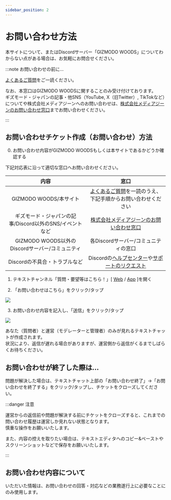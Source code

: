 ```yaml
---
sidebar_position: 2
---
```


# お問い合わせ方法

本サイトについて、またはDiscordサーバー「GIZMODO WOODS」についてわからない点がある場合は、お気軽にお問合せください。

:::note お問い合わせの前に...

[よくあるご質問](docs/tutorial-inquiry/qa-faq.md)をご一読ください。

なお、本窓口はGIZMODO WOODSに関することのみ受け付けております。   
ギズモード・ジャパンの記事・他SNS（YouTube, X（旧Twitter）, TikTokなど）についてや株式会社メディアジーンへのお問い合わせは、[株式会社メディアジーンのお問い合わせ窓口](https://www.mediagene.co.jp/contact)までお問い合わせください。

:::

## お問い合わせチケット作成（お問い合わせ）方法

0. お問い合わせ内容がGIZMODO WOODSもしくは本サイトであるかどうか確認する

下記対応表に沿って適切な窓口へお問い合わせください。

|内容|窓口|
|:---:|:---:|
|GIZMODO WOODS/本サイト|[よくあるご質問](qa-faq.md)を一読のうえ、下記手順からお問い合わせください|
|ギズモード・ジャパンの記事/Discord以外のSNS/イベントなど|[株式会社メディアジーンのお問い合わせ窓口](https://www.mediagene.co.jp/contact)|
|GIZMODO WOODS以外のDiscordサーバー/コミュニティ|各Discordサーバー/コミュニティの窓口|
|Discordの不具合・トラブルなど|Discordの[ヘルプセンター](https://support.discord.com/hc/ja)や[サポートのリクエスト](https://support.discord.com/hc/ja/requests/new)|

1. テキストチャンネル「質問・要望等はこちら！」[ [Web](https://discord.com/channels/753903663298117694/1114363410310774814) / [App](discord://discord.com/channels/753903663298117694/1114363410310774814) ]を開く

2. 「お問い合わせはこちら」をクリック/タップ

<div style={{ display: 'flex', justifyContent: 'center', alignItems: 'center' }}>
  <img 
    src={require("./img/open-inquiry.webp").default} 
    style={{ width: '500px' }} 
  />
</div>

3. お問い合わせ内容を記入し、「送信」をクリック/タップ

<div style={{ display: 'flex', justifyContent: 'center', alignItems: 'center' }}>
  <img 
    src={require("./img/ticket-bot-form.webp").default} 
    style={{ width: '500px' }} 
  />
</div>

あなた（質問者）と運営（モデレーターと管理者）のみが見れるテキストチャットが作成されます。   
状況により、返信が遅れる場合がありますが、運営側から返信がくるまでしばらくお待ちください。

## お問い合わせが終了した際は...

問題が解決した場合は、テキストチャット上部の「お問い合わせ終了」→「お問い合わせを終了する」をクリック/タップし、チケットをクローズしてください。

:::danger 注意

運営からの返信前や問題が解決する前にチケットをクローズすると、これまでの問い合わせ履歴は運営しか見れない状態となります。   
慎重な操作をお願いいたします。

また、内容の控えを取りたい場合は、テキストエディタへのコピー&ペーストやスクリーンショットなどで保存をお願いいたします。

:::

## お問い合わせ内容について

いただいた情報は、お問い合わせの回答・対応などの業務遂行上に必要なことにのみ使用します。
